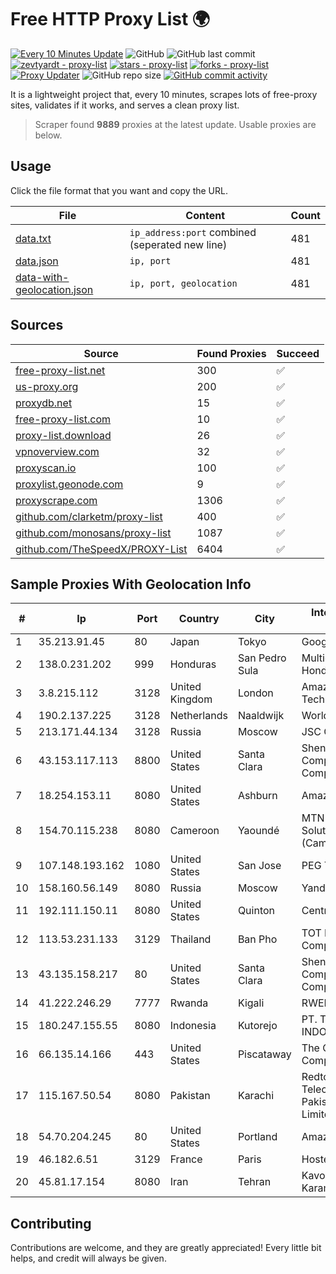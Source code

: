 
# Free HTTP Proxy List 🌍

[![Every 10 Minutes Update](https://github.com/mertguvencli/http-proxy-list/actions/workflows/main.yml/badge.svg?branch=main)](https://github.com/mertguvencli/http-proxy-list/actions/workflows/main.yml)
![GitHub](https://img.shields.io/github/license/mertguvencli/http-proxy-list)
![GitHub last commit](https://img.shields.io/github/last-commit/mertguvencli/http-proxy-list)
[![zevtyardt - proxy-list](https://img.shields.io/static/v1?label=zevtyardt&message=proxy-list&color=blue&logo=github)](https://github.com/zevtyardt/proxy-list "Go to GitHub repo")
[![stars - proxy-list](https://img.shields.io/github/stars/zevtyardt/proxy-list?style=social)](https://github.com/zevtyardt/proxy-list)
[![forks - proxy-list](https://img.shields.io/github/forks/zevtyardt/proxy-list?style=social)](https://github.com/zevtyardt/proxy-list)
[![Proxy Updater](https://github.com/zevtyardt/proxy-list/workflows/Proxy%20Updater/badge.svg)](https://github.com/zevtyardt/proxy-list/actions?query=workflow:"Proxy+Updater")
![GitHub repo size](https://img.shields.io/github/repo-size/zevtyardt/proxy-list)
[![GitHub commit activity](https://img.shields.io/github/commit-activity/m/zevtyardt/proxy-list?logo=commits)](https://github.com/zevtyardt/proxy-list/commits/main)

It is a lightweight project that, every 10 minutes, scrapes lots of free-proxy sites, validates if it works, and serves a clean proxy list.

> Scraper found **9889** proxies at the latest update. Usable proxies are below.

## Usage

Click the file format that you want and copy the URL.

|File|Content|Count|
|----|-------|-----|
|[data.txt](https://raw.githubusercontent.com/mertguvencli/http-proxy-list/main/proxy-list/data.txt)|`ip_address:port` combined (seperated new line)|481|
|[data.json](https://raw.githubusercontent.com/mertguvencli/http-proxy-list/main/proxy-list/data.json)|`ip, port`|481|
|[data-with-geolocation.json](https://raw.githubusercontent.com/mertguvencli/http-proxy-list/main/proxy-list/data-with-geolocation.json)|`ip, port, geolocation`|481|

## Sources

|Source|Found Proxies|Succeed|
|------|-------------|-------|
|[free-proxy-list.net](https://free-proxy-list.net)|300|✅|
|[us-proxy.org](https://www.us-proxy.org)|200|✅|
|[proxydb.net](http://proxydb.net)|15|✅|
|[free-proxy-list.com](https://free-proxy-list.com/?page=&port=&type%5B%5D=http&type%5B%5D=https&up_time=0&search=Search)|10|✅|
|[proxy-list.download](https://www.proxy-list.download/HTTP)|26|✅|
|[vpnoverview.com](https://vpnoverview.com/privacy/anonymous-browsing/free-proxy-servers)|32|✅|
|[proxyscan.io](https://www.proxyscan.io)|100|✅|
|[proxylist.geonode.com](https://proxylist.geonode.com/api/proxy-list?limit=300&page=1&sort_by=lastChecked&sort_type=desc&protocols=http,https)|9|✅|
|[proxyscrape.com](https://api.proxyscrape.com/v2/?request=displayproxies&protocol=http&timeout=10000&country=all&ssl=all&anonymity=all)|1306|✅|
|[github.com/clarketm/proxy-list](https://raw.githubusercontent.com/clarketm/proxy-list/master/proxy-list-raw.txt)|400|✅|
|[github.com/monosans/proxy-list](https://raw.githubusercontent.com/monosans/proxy-list/main/proxies/http.txt)|1087|✅|
|[github.com/TheSpeedX/PROXY-List](https://raw.githubusercontent.com/TheSpeedX/PROXY-List/master/http.txt)|6404|✅|


## Sample Proxies With Geolocation Info

|#|Ip|Port|Country|City|Internet Service Provider|
|-|--|----|-------|----|-------------------------|
|1|35.213.91.45|80|Japan|Tokyo|Google LLC|
|2|138.0.231.202|999|Honduras|San Pedro Sula|Multicable De Honduras|
|3|3.8.215.112|3128|United Kingdom|London|Amazon Technologies Inc.|
|4|190.2.137.225|3128|Netherlands|Naaldwijk|WorldStream B.V.|
|5|213.171.44.134|3128|Russia|Moscow|JSC Comcor|
|6|43.153.117.113|8800|United States|Santa Clara|Shenzhen Tencent Computer Systems Company Limited|
|7|18.254.153.11|8080|United States|Ashburn|Amazon.com, Inc.|
|8|154.70.115.238|8080|Cameroon|Yaoundé|MTN Network Solutions (Cameroon)|
|9|107.148.193.162|1080|United States|San Jose|PEG TECH INC|
|10|158.160.56.149|8080|Russia|Moscow|Yandex.Cloud LLC|
|11|192.111.150.11|8080|United States|Quinton|Centrilogic|
|12|113.53.231.133|3129|Thailand|Ban Pho|TOT Public Company Limited|
|13|43.135.158.217|80|United States|Santa Clara|Shenzhen Tencent Computer Systems Company Limited|
|14|41.222.246.29|7777|Rwanda|Kigali|RWEDNET|
|15|180.247.155.55|8080|Indonesia|Kutorejo|PT. TELKOM INDONESIA|
|16|66.135.14.166|443|United States|Piscataway|The Constant Company, LLC|
|17|115.167.50.54|8080|Pakistan|Karachi|Redtone Telecommunications Pakistan (Private) Limited|
|18|54.70.204.245|80|United States|Portland|Amazon.com, Inc.|
|19|46.182.6.51|3129|France|Paris|Hosteur SAS|
|20|45.81.17.154|8080|Iran|Tehran|Kavoshgar Novin Karamad Co.Ltd|



## Contributing

Contributions are welcome, and they are greatly appreciated! Every
little bit helps, and credit will always be given.

